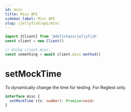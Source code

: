 ```yaml
---
id: misc
title: Misc API
sidebar_label: Misc API
slug: /jellyfish/api/misc
---
```


```js
import {Client} from '@defichain/jellyfish'
const client = new Client()

// Using client.misc.
const something = await client.misc.method()
```

# setMockTime

To dynamically change the time for testing. For Regtest only.

```ts title="client.misc.setMockTime()"
interface misc {
  setMockTime (ts: number): Promise<void>
}
```
